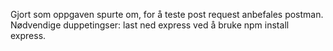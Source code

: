 Gjort som oppgaven spurte om, for å teste post request anbefales postman.
Nødvendige duppetingser: last ned express ved å bruke npm install express.

